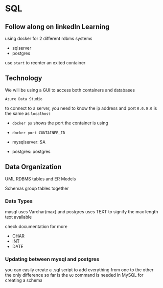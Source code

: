 # SQL

## Follow along on linkedIn Learning

using docker for 2 different 
rdbms systems

- sqlserver
- postgres

use `start` to reenter an exited container

## Technology

We will be using a GUI to access both containers and databases

`Azure Data Studio`

to connect to a server, you need to know the ip address and port
`0.0.0.0` is the same as `localhost`

- `docker ps` shows the port the container is using
- `docker port CONTAINER_ID` 

- mysqlserver: SA
- postgres: postgres

## Data Organization

UML RDBMS tables and ER Models

Schemas group tables together 

### Data Types

mysql uses Varchar(max) and postgres uses TEXT to signify the max length text available

check documentation for more

- CHAR
- INT
- DATE

### Updating between mysql and postgres

you can easily create a .sql script to add everything from one to the other
the only difference so far is the `GO` command is needed in MySQL for creating a schema